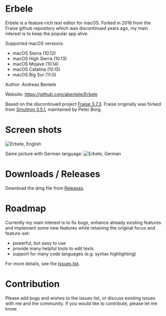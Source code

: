 # Erbele

Erbele is a feature-rich text editor for macOS. Forked in 2016 from the Fraise github repository which was discontinued years ago, my main interest is to keep the popular app alive.

Supported macOS versions:
* macOS Sierra (10.12)
* macOS High Sierra (10.13)
* macOS Mojave (10.14)
* macOS Catalina (10.15)
* macOS Big Sur (11.0)

Author: Andreas Bentele

Website: https://github.com/abentele/Erbele

Based on the discontinued project [Fraise 3.7.3](https://github.com/jfmoy/Fraise).
Fraise originally was forked from [Smultron 3.5.1](https://sourceforge.net/projects/smultron/), maintained by Peter Borg.

# Screen shots

![Erbele, English](https://github.com/abentele/Erbele/raw/master/Erbele-screenshot_en.png)

Same picture with German language:
![Erbele, German](https://github.com/abentele/Erbele/raw/master/Erbele-screenshot_de.png)

# Downloads / Releases

Download the dmg file from [Releases](https://github.com/abentele/Erbele/releases).

# Roadmap

Currently my main interest is to fix bugs, enhance already existing features and implement some new features while retaining the original focus and feature-set:
* powerful, but easy to use
* provide many helpful tools to edit texts
* support for many code languages (e.g. syntax highlighting)

For more details, see the [Issues list](https://github.com/abentele/Erbele/issues).

# Contribution

Please add bugs and wishes to the issues list, or discuss existing issues with me and the community.
If you would like to contribute, please let me know.
